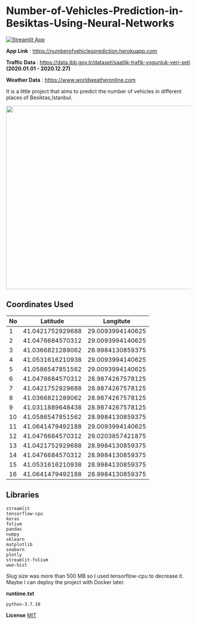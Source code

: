 # Number-of-Vehicles-Prediction-in-Besiktas-Using-Neural-Networks

[![Streamlit App](https://static.streamlit.io/badges/streamlit_badge_black_white.svg)](https://numberofvehiclesprediction.herokuapp.com)

**App Link** : https://numberofvehiclesprediction.herokuapp.com

**Traffic Data** : https://data.ibb.gov.tr/dataset/saatlik-trafik-yogunluk-veri-seti  **(2020.01.01 - 2020.12.27)**

**Weather Data** : https://www.worldweatheronline.com

It is a little project that aims to predict the number of vehicles in different places of Besiktas,Istanbul.

<img src="capture.gif" width="900" height="500" />

## Coordinates Used

| No        | Latitude                | Longitute               |
|-----------|-------------------------|-------------------------|
|     1     |     41.0421752929688    |     29.0093994140625    |
|     2     |     41.0476684570312    |     29.0093994140625    |
|     3     |     41.0366821289062    |     28.9984130859375    |
|     4     |     41.0531616210938    |     29.0093994140625    |
|     5     |     41.0586547851562    |     29.0093994140625    |
|     6     |     41.0476684570312    |     28.9874267578125    |
|     7     |     41.0421752929688    |     28.9874267578125    |
|     8     |     41.0366821289062    |     28.9874267578125    |
|     9     |     41.0311889648438    |     28.9874267578125    |
|     10    |     41.0586547851562    |     28.9984130859375    |
|     11    |     41.0641479492188    |     29.0093994140625    |
|     12    |     41.0476684570312    |     29.0203857421875    |
|     13    |     41.0421752929688    |     28.9984130859375    |
|     14    |     41.0476684570312    |     28.9984130859375    |
|     15    |     41.0531616210938    |     28.9984130859375    |
|     16    |     41.0641479492188    |     28.9984130859375    |

## Libraries
```
streamlit
tensorflow-cpu
keras
folium
pandas
numpy
sklearn
matplotlib
seaborn
plotly
streamlit-folium
wwo-hist
```
Slug size was more than 500 MB so I used tensorflow-cpu to decrease it. Maybe I can deploy the project with Docker later.

**runtime.txt**
```
python-3.7.10
```


**License**
[MIT](https://choosealicense.com/licenses/mit/)

